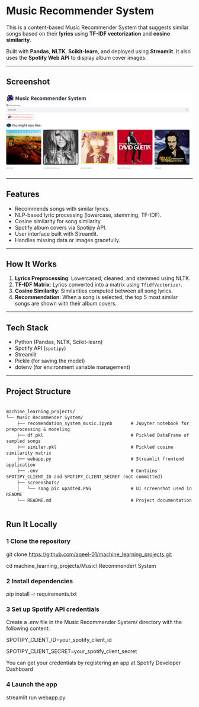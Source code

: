 
#  Music Recommender System

This is a content-based Music Recommender System that suggests similar songs based on their **lyrics** using **TF-IDF vectorization** and **cosine similarity**.

Built with **Pandas**, **NLTK**, **Scikit-learn**, and deployed using **Streamlit**. It also uses the **Spotify Web API** to display album cover images.

---

##  Screenshot

![App Screenshot](screenshots/song%20pic%20upadted.PNG)

---

##  Features

-  Recommends songs with similar lyrics.
-  NLP-based lyric processing (lowercase, stemming, TF-IDF).
-  Cosine similarity for song similarity.
-  Spotify album covers via Spotipy API.
-  User interface built with Streamlit.
-  Handles missing data or images gracefully.

---

##  How It Works

1. **Lyrics Preprocessing**: Lowercased, cleaned, and stemmed using NLTK.
2. **TF-IDF Matrix**: Lyrics converted into a matrix using `TfidfVectorizer`.
3. **Cosine Similarity**: Similarities computed between all song lyrics.
4. **Recommendation**: When a song is selected, the top 5 most similar songs are shown with their album covers.

---

##  Tech Stack

- Python (Pandas, NLTK, Scikit-learn)
- Spotify API (`spotipy`)
- Streamlit
- Pickle (for saving the model)
- dotenv (for environment variable management)

---

##  Project Structure

```

machine_learning_projects/
└── Music Recommender System/
    ├── recomendation_system_music.ipynb       # Jupyter notebook for preprocessing & modeling
    ├── df.pkl                                 # Pickled DataFrame of sampled songs
    ├── similer.pkl                            # Pickled cosine similarity matrix
    ├── webapp.py                              # Streamlit frontend application
    ├── .env                                   # Contains SPOTIPY_CLIENT_ID and SPOTIPY_CLIENT_SECRET (not committed)
    ├── screenshots/
    │   └── song pic upadted.PNG               # UI screenshot used in README
    └── README.md                              # Project documentation
    
```

## Run It Locally

### 1 Clone the repository

git clone https://github.com/aqeel-01/machine_learning_projects.git

cd machine_learning_projects/Music\ Recommender\ System
### 2 Install dependencies

pip install -r requirements.txt

### 3 Set up Spotify API credentials
Create a .env file in the Music Recommender System/ directory with the following content:

SPOTIPY_CLIENT_ID=your_spotify_client_id

SPOTIPY_CLIENT_SECRET=your_spotify_client_secret

 You can get your credentials by registering an app at Spotify Developer Dashboard

### 4 Launch the app

streamlit run webapp.py


